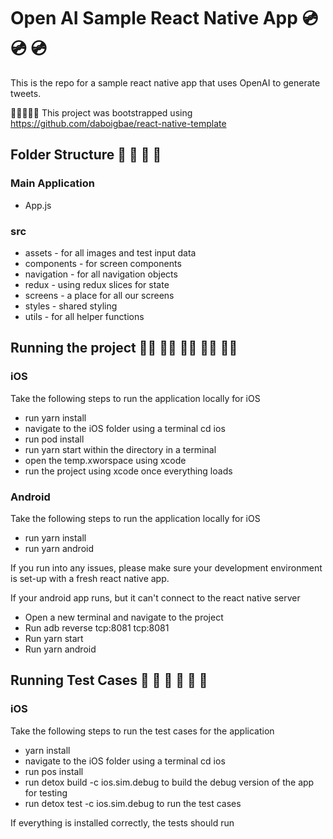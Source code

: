 # Open AI Sample React Native App 💿 💿 💿
This is the repo for a sample react native app that uses OpenAI to generate tweets. 

📱📱📱📱📱 This project was bootstrapped using https://github.com/daboigbae/react-native-template

## Folder Structure 📁 📁 📁 📁

### Main Application
- App.js

### src
- assets - for all images and test input data
- components - for screen components
- navigation - for all navigation objects
- redux - using redux slices for state
- screens - a place for all our screens
- styles - shared styling
- utils - for all helper functions


## Running the project 🏃‍♀️ 🏃‍♀️ 🏃‍♀️ 🏃‍♀️ 🏃‍♀️

### iOS
Take the following steps to run the application locally for iOS

- run yarn install
- navigate to the iOS folder using a terminal cd ios
- run pod install
- run yarn start within the directory in a terminal
- open the temp.xworspace using xcode
- run the project using xcode once everything loads

### Android
Take the following steps to run the application locally for iOS

- run yarn install
- run yarn android

If you run into any issues, please make sure your development environment is set-up with a fresh react native app.

If your android app runs, but it can't connect to the react native server

- Open a new terminal and navigate to the project
- Run adb reverse tcp:8081 tcp:8081
- Run yarn start
- Run yarn android


## Running Test Cases 🧪 🧪 🧪 🧪 🧪 🧪

### iOS
Take the following steps to run the test cases for the application

- yarn install
- navigate to the iOS folder using a terminal cd ios
- run pos install
- run detox build -c ios.sim.debug to build the debug version of the app for testing
- run detox test -c ios.sim.debug to run the test cases

If everything is installed correctly, the tests should run
